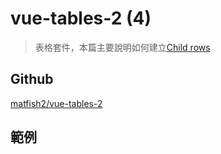 # vue-tables-2 (4)

> 表格套件，本篇主要說明如何建立[Child rows](https://github.com/matfish2/vue-tables-2#child-rows)

## Github

[matfish2/vue-tables-2](https://github.com/matfish2/vue-tables-2)


## 範例